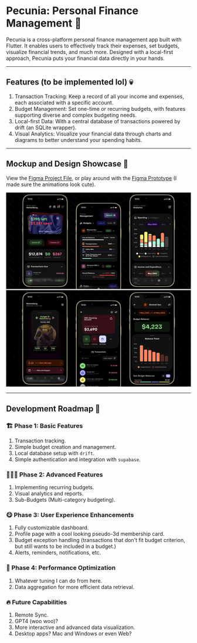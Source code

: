 # Pecunia: Personal Finance Management 💸

Pecunia is a cross-platform personal finance management app built with Flutter. It enables users to effectively track their expenses, set budgets, visualize financial trends, and much more. Designed with a local-first approach, Pecunia puts your financial data directly in your hands.

---

## Features (to be implemented lol) 💀

1. Transaction Tracking: Keep a record of all your income and expenses, each associated with a specific account.
2. Budget Management: Set one-time or recurring budgets, with features supporting diverse and complex budgeting needs.
3. Local-first Data: With a central database of transactions powered by drift (an SQLite wrapper).
4. Visual Analytics: Visualize your financial data through charts and diagrams to better understand your spending habits.

---

## Mockup and Design Showcase 📱

View the [Figma Project File](https://www.figma.com/file/eSFHv1qQIq0d7z23L45xiK/Project-Pecunia?type=design&node-id=909%3A3488&t=yNe4EOVObaxCtKNY-1), or play around with the [Figma Prototype](https://www.figma.com/proto/eSFHv1qQIq0d7z23L45xiK/Project-Pecunia?page-id=775%3A1156&type=design&node-id=787-617&viewport=876%2C191%2C0.97&scaling=scale-down&starting-point-node-id=787%3A617) (I made sure the animations look cute).

![Mockup 1](/assets/readme/Mockup%20Group%201.png)
![Mockup 2](/assets/readme/Mockup%20Group%202.png)

---

## Development Roadmap 🚀

### 🏗️ Phase 1: Basic Features

1. Transaction tracking.
2. Simple budget creation and management.
3. Local database setup with `drift`.
4. Simple authentication and integration with `supabase`.

### 🧑🏼‍💻 Phase 2: Advanced Features

1. Implementing recurring budgets.
2. Visual analytics and reports.
3. Sub-Budgets (Multi-category budgeting).

### 😋 Phase 3: User Experience Enhancements

1. Fully customizable dashboard.
2. Profile page with a cool looking pseudo-3d membership card.
3. Budget exception handling (transactions that don't fit budget criterion, but still wants to be included in a budget.)
4. Alerts, reminders, notifications, etc.

### 💨 Phase 4: Performance Optimization

1. Whatever tuning I can do from here.
2. Data aggregation for more efficient data retrieval.

### 🔥 Future Capabilities

1. Remote Sync.
2. GPT4 (woo woo)?
3. More interactive and advanced data visualization.
4. Desktop apps? Mac and Windows or even Web?
